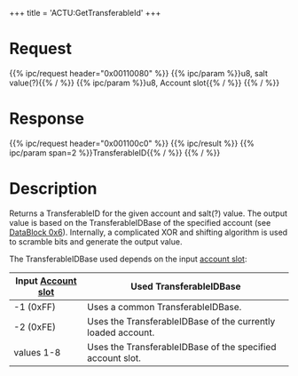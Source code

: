 +++
title = 'ACTU:GetTransferableId'
+++

# Request

{{% ipc/request header="0x00110080" %}}
{{% ipc/param %}}u8, salt value(?){{% / %}}
{{% ipc/param %}}u8, Account slot{{% / %}}
{{% / %}}

# Response

{{% ipc/request header="0x001100c0" %}}
{{% ipc/result %}}
{{% ipc/param span=2 %}}TransferableID{{% / %}}
{{% / %}}

# Description

Returns a TransferableID for the given account and salt(?) value. The output value is based on the TransferableIDBase of the specified account (see [DataBlock 0x6](ACT_Services#datablocks "wikilink")). Internally, a complicated XOR and shifting algorithm is used to scramble bits and generate the output value.

The TransferableIDBase used depends on the input [account slot](ACT_Services#account_slots "wikilink"):

| Input [Account slot](ACT_Services#account_slots "wikilink") | Used TransferableIDBase                                      |
|-------------------------------------------------------------|--------------------------------------------------------------|
| -1 (0xFF)                                                   | Uses a common TransferableIDBase.                            |
| -2 (0xFE)                                                   | Uses the TransferableIDBase of the currently loaded account. |
| values 1-8                                                  | Uses the TransferableIDBase of the specified account slot.   |
